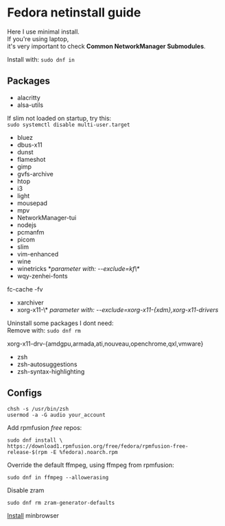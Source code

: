 # Fedora netinstall guide

Here I use minimal install.<br>
If you're using laptop,<br>
it's very important to check **Common NetworkManager Submodules**.

Install with: `sudo dnf in`

## Packages

- alacritty
- alsa-utils

If slim not loaded on startup, try this:<br>
`sudo systemctl disable multi-user.target`

- bluez
- dbus-x11
- dunst
- flameshot
- gimp
- gvfs-archive
- htop
- i3
- light
- mousepad
- mpv
- NetworkManager-tui
- nodejs
- pcmanfm
- picom
- slim
- vim-enhanced
- wine
- winetricks \**parameter with: --exclude=kf\\\**<br>
- wqy-zenhei-fonts

fc-cache -fv

- xarchiver
- xorg-x11-\\\* *parameter with: --exclude=xorg-x11-{xdm},xorg-x11-drivers*

Uninstall some packages I dont need:<br>
Remove with: `sudo dnf rm`

xorg-x11-drv-{amdgpu,armada,ati,nouveau,openchrome,qxl,vmware}

- zsh
- zsh-autosuggestions
- zsh-syntax-highlighting

## Configs

```shell
chsh -s /usr/bin/zsh
usermod -a -G audio your_account
```

Add rpmfusion *free* repos:

```shell
sudo dnf install \
https://download1.rpmfusion.org/free/fedora/rpmfusion-free-release-$(rpm -E %fedora).noarch.rpm
```

Override the default ffmpeg, using ffmpeg from rpmfusion:

`sudo dnf in ffmpeg --allowerasing`

Disable zram

`sudo dnf rm zram-generator-defaults`

[Install](https://minbrowser.org/) minbrowser